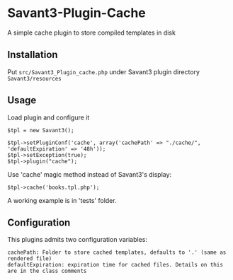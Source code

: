Savant3-Plugin-Cache
================

A simple cache plugin to store compiled templates in disk

Installation
------------

Put `src/Savant3_Plugin_cache.php` under Savant3 plugin directory `Savant3/resources`

Usage
-----

Load plugin and configure it

    $tpl = new Savant3();

    $tpl->setPluginConf('cache', array('cachePath' => "./cache/", 'defaultExpiration' => '48h'));
    $tpl->setException(true);
    $tpl->plugin("cache");

Use 'cache' magic method instead of Savant3's display:

    $tpl->cache('books.tpl.php');

A working example is in 'tests' folder.

Configuration
-------------

This plugins admits two configuration variables:

    cachePath: Folder to store cached templates, defaults to '.' (same as rendered file)
    defaultExpiration: expiration time for cached files. Details on this are in the class comments